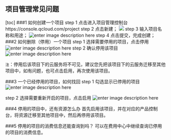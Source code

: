 项目管理常见问题
-------------
[toc]
###1 如何创建一个项目
step 1 点击进入项目管理控制台https://console.qcloud.com/project
step 2 点击新建；
![](https://mc.qcloudimg.com/static/img/b874434e856f263b7efb034c801899d3/1.png)
step 3 输入项目名称和用途；
![enter image description here](https://mc.qcloudimg.com/static/img/36e4a1614460b991c0af67c293762141/2.png)
step 4 点击提交，完成创建；
###2 如何删除（停用）一个项目
step 1 选择需要停用的项目，点击停用
![enter image description here](https://mc.qcloudimg.com/static/img/836c707687294ccad4d8cdac181fc0a9/3.png)
step 2 确认停用该项目
![enter image description here](https://mc.qcloudimg.com/static/img/2706f37ae7513e5915f60a86ce6a7a03/4.png)

`注`：停用后该项目下的云服务将不可见，建议您先把该项目下的云服务迁移至其他项目中，如有问题，也可点击启用，再次使用该项目。

###3 一个已经停用的项目，如何找回
step 1 勾选显示已停用的项目
![enter image description here](https://mc.qcloudimg.com/static/img/94d0f7c369fa087ec744d69a26542bac/5.png)

step 2 选择需要重新开启的项目，点击启用
![enter image description here](https://mc.qcloudimg.com/static/img/e4b5f60e3667cc3d4ad9c0dfb765a518/6.png)

###4 停用的项目中，还有资源怎么办
首先启用该项目，并在对应的产品控制台，将资源迁移至其他项目中，然后再停用该项目。

###5 停用的项目的消费信息还能查询到吗？
可以在费用中心中继续查询已停用的项目的消费信息。